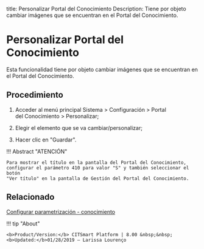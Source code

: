 title: Personalizar Portal del Conocimiento
Description: Tiene por objeto cambiar imágenes que se encuentran en el Portal del Conocimiento.
# Personalizar Portal del Conocimiento

Esta funcionalidad tiene por objeto cambiar imágenes que se encuentran en el Portal del Conocimiento.

Procedimiento
-------------

1.  Acceder al menú principal Sistema \> Configuración \> Portal
    del Conocimiento \> Personalizar;

2.  Elegir el elemento que se va cambiar/personalizar;

3.  Hacer clic en "Guardar".

!!! Abstract "ATENCIÓN"

    Para mostrar el título en la pantalla del Portal del Conocimiento,
    configurar el parámetro 410 para valor "S" y también seleccionar el botón
    "Ver título" en la pantalla de Gestión del Portal del Conocimiento.

Relacionado
------------

[Configurar parametrización - conocimiento](/es-es/citsmart-platform-8/platform-administration/parameters-list/configure-parametrization-knowledge.html)

!!! tip "About"

    <b>Product/Version:</b> CITSmart Platform | 8.00 &nbsp;&nbsp;
    <b>Updated:</b>01/28/2019 – Larissa Lourenço
